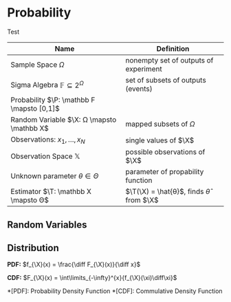 # Probability

Test

| Name | Definition |
|------|------------|
| Sample Space $Ω$ | nonempty set of outputs of experiment |
| Sigma Algebra $\mathbb F \subseteq 2^Ω$ | set of subsets of outputs (events) |
|Probability $\P: \mathbb F \mapsto [0,1]$ | |
|Random Variable $\X: Ω \mapsto \mathbb X$ | mapped subsets of $Ω$ |
|Observations: $x_1, \ldots, x_N$ | single values of $\X$ |
|Observation Space $\mathbb X$ | possible observations of $\X$ |
|Unknown parameter $θ ∈ Θ$ | parameter of propability function |
|Estimator $\T: \mathbb X \mapsto Θ$ | $\T(\X) = \hat{θ}$, finds $\hat{θ}$ from $\X$ |

## Random Variables

## Distribution
**PDF:** $f_{\X}(x) = \frac{\diff F_{\X}(x)}{\diff x}$ 

**CDF:** $F_{\X}(x) = \int\limits_{-\infty}^{x}{f_{\X}(\xi)\diff\xi}$



*[PDF]: Probability Density Function
*[CDF]: Commulative Density Function





